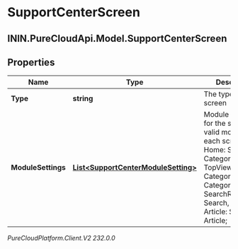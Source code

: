 # SupportCenterScreen

## ININ.PureCloudApi.Model.SupportCenterScreen

## Properties

|Name | Type | Description | Notes|
|------------ | ------------- | ------------- | -------------|
| **Type** | **string** | The type of the screen | |
| **ModuleSettings** | [**List&lt;SupportCenterModuleSetting&gt;**](SupportCenterModuleSetting) | Module settings for the screen, valid modules for each screenType: Home: Search, Categories, TopViewedArticles; Category: Search, Categories; SearchResults: Search, Results; Article: Search, Article; | |



_PureCloudPlatform.Client.V2 232.0.0_
